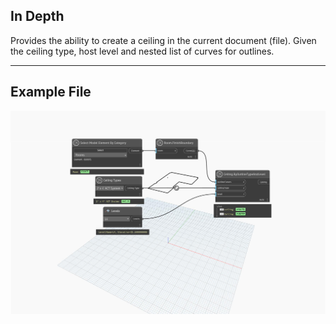 ## In Depth
Provides the ability to create a ceiling in the current document (file). Given the ceiling type, host level and nested list of curves for outlines.
___
## Example File

![Revit.Elements.Ceiling.ByOutlineTypeAndLevel](./Revit.Elements.Ceiling.ByOutlineTypeAndLevel(outlineCurves,%20ceilingType,%20level)_img.jpg) 